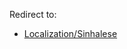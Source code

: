 Redirect to:

*   [Localization/Sinhalese](/index.php/Localization/Sinhalese "Localization/Sinhalese")